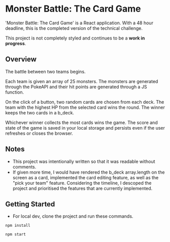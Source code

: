 # Monster Battle: The Card Game

'Monster Battle: The Card Game' is a React application. With a 48 hour deadline, this is the completed version of the technical challenge. 

This project is not completely styled and continues to be a **work in progress**.

## Overview

The battle between two teams begins.

Each team is given an array of 25 monsters. The monsters are generated through the PokeAPI and their hit points are generated through a JS function. 

On the click of a button, two random cards are chosen from each deck. The team with the highest HP from the selected card wins the round. The winner keeps the two cards in a b_deck.

Whichever winner collects the most cards wins the game. The score and state of the game is saved in your local storage and persists even if the user refreshes or closes the browser.

## Notes
-   This project was intentionally written so that it was readable without comments. 
-   If given more time, I would have rendered the b_deck array.length on the screen as a card, implemented the card editing feature, as well as the "pick your team" feature. Considering the timeline, I descoped the project and prioritised the features that are currently implemented.

## Getting Started
 
-   For local dev, clone the project and run these commands.

```Console
npm install
```

 
```Console
npm start
```

